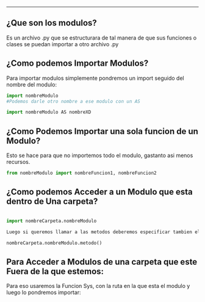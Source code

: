 
---
## **¿Que son los modulos?**

Es un archivo .py que se estructurara de tal manera de que sus funciones o clases se puedan importar a otro archivo .py

## **¿Como podemos Importar Modulos?**

Para importar modulos simplemente pondremos un import seguido del nombre del modulo:

```python
import nombreModulo 
#Podemos darle otro nombre a ese modulo con un AS

import nombreModulo AS nombreXD
```

## **¿Como Podemos Importar una sola funcion de un Modulo?**

Esto se hace para que no importemos todo el modulo, gastanto asi menos recursos.

```python
from nombreModulo import nombreFuncion1, nombreFuncion2
```

## **¿Como podemos Acceder a un Modulo que esta dentro de Una carpeta?**

```python

import nombreCarpeta.nombreModulo

Luego si queremos llamar a las metodos deberemos especificar tambien el nombre de la carpeta

nombreCarpeta.nombreModulo.metodo()
```

## **Para Acceder a Modulos de una carpeta que este Fuera de la que estemos:**

Para eso usaremos la Funcion Sys, con la ruta en la que esta el modulo y luego lo pondremos importar:
